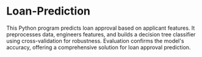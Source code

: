 # Loan-Prediction
This Python program predicts loan approval based on applicant features. It preprocesses data, engineers features, and builds a decision tree classifier using cross-validation for robustness. Evaluation confirms the model's accuracy, offering a comprehensive solution for loan approval prediction.
